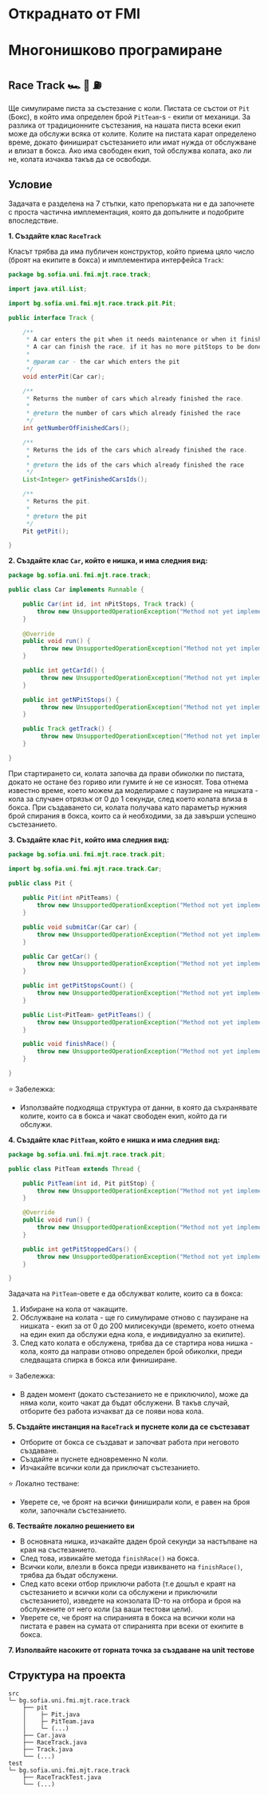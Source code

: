 # Откраднато от FMI

# Многонишково програмиране

## Race Track :racing_car: :vertical_traffic_light: :fuelpump:

Ще симулираме писта за състезание с коли. Пистата се състои от `Pit` (Бокс), в който има определен брой `PitTeam`-s - екипи от механици. За разлика от традиционните състезания, на нашата писта всеки екип може да обслужи всяка от колите. Колите на пистата карат определено време, докато финишират състезанието или имат нужда от обслужване и влизат в бокса. Ако има свободен екип, той обслужва колата, ако ли не, колата изчаква такъв да се освободи.

## Условие

Задачата е разделена на 7 стъпки, като препоръката ни е да започнете с проста частична имплементация, която да допълните и подобрите впоследствие.

**1. Създайте клас `RaceTrack`**

Класът трябва да има публичен конструктор, който приема цяло число (броят на екипите в бокса) и имплементира интерфейса `Track`:

```java
package bg.sofia.uni.fmi.mjt.race.track;

import java.util.List;

import bg.sofia.uni.fmi.mjt.race.track.pit.Pit;

public interface Track {

    /**
     * A car enters the pit when it needs maintenance or when it finishes the race.
     * A car can finish the race, if it has no more pitStops to be done.
     * 
     * @param car - the car which enters the pit
     */
    void enterPit(Car car);

    /**
     * Returns the number of cars which already finished the race.
     *
     * @return the number of cars which already finished the race
     */
    int getNumberOfFinishedCars();

    /**
     * Returns the ids of the cars which already finished the race.
     *
     * @return the ids of the cars which already finished the race
     */
    List<Integer> getFinishedCarsIds();

    /**
     * Returns the pit.
     *
     * @return the pit
     */
    Pit getPit();

}
```

**2. Създайте клас `Car`, който е нишка, и има следния вид:**

```java
package bg.sofia.uni.fmi.mjt.race.track;

public class Car implements Runnable {

    public Car(int id, int nPitStops, Track track) {
        throw new UnsupportedOperationException("Method not yet implemented");
    }
    
    @Override
    public void run() {
         throw new UnsupportedOperationException("Method not yet implemented");
    }

    public int getCarId() {
         throw new UnsupportedOperationException("Method not yet implemented");
    }

    public int getNPitStops() {
         throw new UnsupportedOperationException("Method not yet implemented");
    }

    public Track getTrack() {
         throw new UnsupportedOperationException("Method not yet implemented");
    }

}
```

При стартирането си, колата започва да прави обиколки по пистата, докато не остане без гориво или гумите ѝ не се износят. Това отнема известно време, което можем да моделираме с паузиране на нишката - кола за случаен отрязък от 0 до 1 секунди, след което колата влиза в бокса. При създаването си, колата получава като параметър нужния брой спирания в бокса, които са ѝ необходими, за да завърши успешно състезанието.

**3. Създайте клас `Pit`, който има следния вид:**

```java
package bg.sofia.uni.fmi.mjt.race.track.pit;

import bg.sofia.uni.fmi.mjt.race.track.Car;

public class Pit {
    
    public Pit(int nPitTeams) {
        throw new UnsupportedOperationException("Method not yet implemented");
    }

    public void submitCar(Car car) {
        throw new UnsupportedOperationException("Method not yet implemented");
    }

    public Car getCar() {
        throw new UnsupportedOperationException("Method not yet implemented");
    }

    public int getPitStopsCount() {
        throw new UnsupportedOperationException("Method not yet implemented");
    }

    public List<PitTeam> getPitTeams() {
        throw new UnsupportedOperationException("Method not yet implemented");
    }

    public void finishRace() {
        throw new UnsupportedOperationException("Method not yet implemented");
    }

}
```
⭐ Забележкa:
 - Използвайте подходяща структура от данни, в която да съхранявате колите, които са в бокса и чакат свободен екип, който да ги обслужи.

**4. Създайте клас `PitTeam`, който е нишка и има следния вид:**

```java
package bg.sofia.uni.fmi.mjt.race.track.pit;

public class PitTeam extends Thread {

    public PitTeam(int id, Pit pitStop) {
        throw new UnsupportedOperationException("Method not yet implemented");
    }

    @Override
    public void run() {
        throw new UnsupportedOperationException("Method not yet implemented");
    }

    public int getPitStoppedCars() {
        throw new UnsupportedOperationException("Method not yet implemented");
    }

}
```

Задачата на `PitTeam`-овете е да обслужват колите, които са в бокса:

  1. Избиране на кола от чакащите.
  2. Обслужване на колата - ще го симулираме отново с паузиране на нишката - екип за от 0 до 200 милисекунди (времето, което отнема на един екип да обслужи една кола, е индивидуално за екипите).
  3. След като колата е обслужена, трябва да се стартира нова нишка - кола, която да направи отново определен брой обиколки, преди следващата спирка в бокса или финиширане. 

:star: Забележка:

- В даден момент (докато състезанието не е приключило), може да няма коли, които чакат да бъдат обслужени. В такъв случай, отборите без работа изчакват да се появи нова кола.

**5. Създайте инстанция на `RaceTrack` и пуснете коли да се състезават**

- Отборите от бокса се създават и започват работа при неговото създаване.
- Създайте и пуснете едновременно N коли.
- Изчакайте всички коли да приключат състезанието.

:star: Локално тестване:

- Уверете се, че броят на всички финиширали коли, е равен на броя коли, започнали състезанието.

**6. Тествайте локално решението ви**

- В основната нишка, изчакайте даден брой секунди за настъпване на края на състезанието.
- След това, извикайте метода `finishRace()` на бокса.
- Всички коли, влезли в бокса преди извикването на `finishRace()`, трябва да бъдат обслужени.
- След като всеки отбор приключи работа (т.е дошъл е краят на състезанието и всички коли са обслужени и приключили състезанието), изведете на конзолата ID-то на отбора и броя на обслужените от него коли (за ваши тестови цели).
- Уверете се, че броят на спиранията в бокса на всички коли на пистата е равен на сумата от спиранията при всеки от екипите в бокса.

**7. Изполвайте насоките от горната точка за създаване на unit тестове**

## Структура на проекта

```
src
└─ bg.sofia.uni.fmi.mjt.race.track
    ├── pit
    │    ├─ Pit.java
    │    ├─ PitTeam.java
    │    └─ (...)
    ├── Car.java
    ├── RaceTrack.java
    ├── Track.java
    └── (...)
test
└─ bg.sofia.uni.fmi.mjt.race.track
    ├── RaceTrackTest.java
    └── (...)
```

